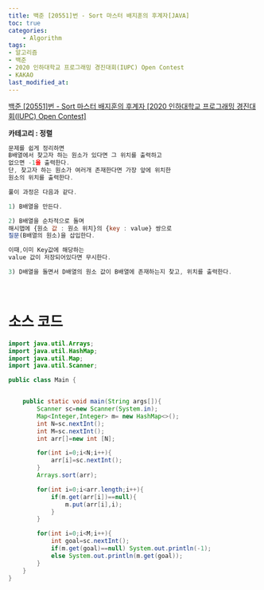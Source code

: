 ```yaml
---
title: 백준 [20551]번 - Sort 마스터 배지훈의 후계자[JAVA]
toc: true
categories:	
    - Algorithm
tags:
- 알고리즘
- 백준
- 2020 인하대학교 프로그래밍 경진대회(IUPC) Open Contest
- KAKAO
last_modified_at: 
---
```


[백준 [20551]번 - Sort 마스터 배지훈의 후계자 [2020 인하대학교 프로그래밍 경진대회(IUPC) Open Contest]](https://www.acmicpc.net/problem/20551) 

**카테고리 : 정렬**

```javascript
문제를 쉽게 정리하면
B배열에서 찾고자 하는 원소가 있다면 그 위치를 출력하고
없으면 -1을 출력한다.
단, 찾고자 하는 원소가 여러개 존재한다면 가장 앞에 위치한
원소의 위치를 출력한다.

풀이 과정은 다음과 같다.

1) B배열을 만든다.

2) B배열을 순차적으로 돌며
해시맵에 {원소 값 : 원소 위치}의 {key : value} 쌍으로
질문(B배열의 원소)을 삽입한다.

이때,이미 Key값에 해당하는
value 값이 저장되어있다면 무시한다.

3) D배열을 돌면서 D배열의 원소 값이 B배열에 존재하는지 찾고, 위치를 출력한다.
```



<br/>

# 소스 코드

```java
import java.util.Arrays;
import java.util.HashMap;
import java.util.Map;
import java.util.Scanner;

public class Main {


    public static void main(String args[]){
        Scanner sc=new Scanner(System.in);
        Map<Integer,Integer> m= new HashMap<>();
        int N=sc.nextInt();
        int M=sc.nextInt();
        int arr[]=new int [N];

        for(int i=0;i<N;i++){
            arr[i]=sc.nextInt();
        }
        Arrays.sort(arr);

        for(int i=0;i<arr.length;i++){
            if(m.get(arr[i])==null){
                m.put(arr[i],i);
            }
        }

        for(int i=0;i<M;i++){
            int goal=sc.nextInt();
            if(m.get(goal)==null) System.out.println(-1);
            else System.out.println(m.get(goal));
        }
    }
}

```

<br/>


